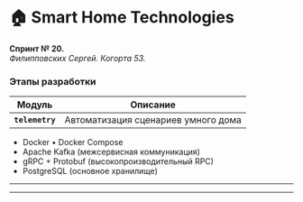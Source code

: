 # 🏠 Smart Home Technologies

**Спринт № 20.**  
*Филипповских Сергей. Когорта 53.*

### Этапы разработки
| Модуль         | Описание                          |
|----------------|-----------------------------------|
| **`telemetry`**| Автоматизация сценариев умного дома |

- Docker • Docker Compose
- Apache Kafka (межсервисная коммуникация)
- gRPC + Protobuf (высокопроизводительный RPC)
- PostgreSQL (основное хранилище)

---

---

